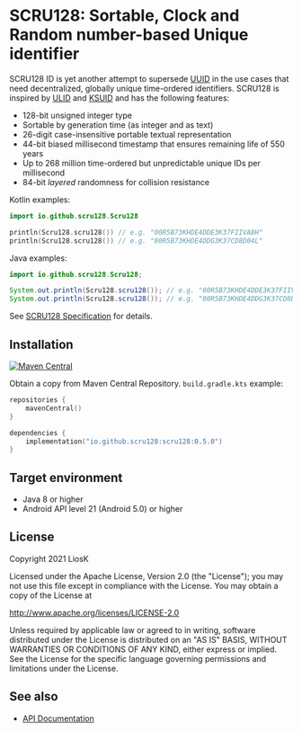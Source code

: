 # SCRU128: Sortable, Clock and Random number-based Unique identifier

SCRU128 ID is yet another attempt to supersede [UUID] in the use cases that need
decentralized, globally unique time-ordered identifiers. SCRU128 is inspired by
[ULID] and [KSUID] and has the following features:

- 128-bit unsigned integer type
- Sortable by generation time (as integer and as text)
- 26-digit case-insensitive portable textual representation
- 44-bit biased millisecond timestamp that ensures remaining life of 550 years
- Up to 268 million time-ordered but unpredictable unique IDs per millisecond
- 84-bit _layered_ randomness for collision resistance

Kotlin examples:

```kotlin
import io.github.scru128.Scru128

println(Scru128.scru128()) // e.g. "00R5B73KHDE4DDE3K37FIIVA8H"
println(Scru128.scru128()) // e.g. "00R5B73KHDE4DDG3K37CD8D04L"
```

Java examples:

```java
import io.github.scru128.Scru128;

System.out.println(Scru128.scru128()); // e.g. "00R5B73KHDE4DDE3K37FIIVA8H"
System.out.println(Scru128.scru128()); // e.g. "00R5B73KHDE4DDG3K37CD8D04L"
```

See [SCRU128 Specification] for details.

[uuid]: https://en.wikipedia.org/wiki/Universally_unique_identifier
[ulid]: https://github.com/ulid/spec
[ksuid]: https://github.com/segmentio/ksuid
[scru128 specification]: https://github.com/scru128/spec

## Installation

[![Maven Central](https://img.shields.io/maven-central/v/io.github.scru128/scru128.svg?label=Maven%20Central)](https://search.maven.org/search?q=g:%22io.github.scru128%22%20AND%20a:%22scru128%22)

Obtain a copy from Maven Central Repository. `build.gradle.kts` example:

```kotlin
repositories {
    mavenCentral()
}

dependencies {
    implementation("io.github.scru128:scru128:0.5.0")
}
```

## Target environment

- Java 8 or higher
- Android API level 21 (Android 5.0) or higher

## License

Copyright 2021 LiosK

Licensed under the Apache License, Version 2.0 (the "License"); you may not use
this file except in compliance with the License. You may obtain a copy of the
License at

http://www.apache.org/licenses/LICENSE-2.0

Unless required by applicable law or agreed to in writing, software distributed
under the License is distributed on an "AS IS" BASIS, WITHOUT WARRANTIES OR
CONDITIONS OF ANY KIND, either express or implied. See the License for the
specific language governing permissions and limitations under the License.

## See also

- [API Documentation](https://scru128.github.io/java/docs/)

